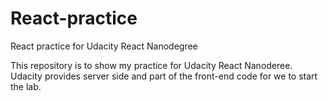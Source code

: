 # React-practice
React practice for Udacity React Nanodegree

This repository is to show my practice for Udacity React Nanoderee. Udacity provides server side and part of the front-end code for we to start the lab.
